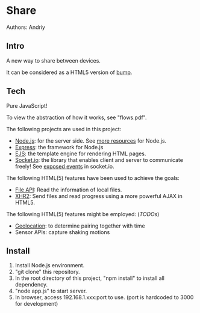 Share
======

Authors: Andriy


## Intro

A new way to share between devices.

It can be considered as a HTML5 version of [bump][bump].

[bump]: https://bu.mp/

## Tech

Pure JavaScript!

To view the abstraction of how it works, see "flows.pdf".

The following projects are used in this project:

* [Node.js][nodejs]: for the server side. See [more resources][nodejs resources] for Node.js.
* [Express][express]: the framework for Node.js
* [EJS][ejs]: the template engine for rendering HTML pages.
* [Socket.io][socket.io]: the library that enables client and server to communicate freely! See [exposed events][socket.io events] in socket.io.


The following HTML(5) features have been used to achieve the goals:

* [File API][file]: Read the information of local files.
* [XHR2][xhr2]: Send files and read progress using a more powerful AJAX in HTML5.


The following HTML(5) features might be employed: (*TODOs*)
* [Geolocation][geo]: to determine pairing together with time
* Sensor APIs: capture shaking motions


[nodejs]: http://nodejs.org
[nodejs resources]: http://www.nodecloud.org/ 
[express]: http://expressjs.com/
[ejs]: http://embeddedjs.com/
[socket.io]: http://socket.io/
[socket.io events]: https://github.com/LearnBoost/socket.io/wiki/Exposed-events

[file]: http://www.html5rocks.com/en/tutorials/file/dndfiles/
[xhr2]: http://www.html5rocks.com/en/tutorials/file/xhr2/

[geo]: http://www.w3.org/TR/2012/PR-geolocation-API-20120510/


## Install

1. Install Node.js environment.
2. "git clone" this repository.
3. In the root directory of this project, "npm install" to install all dependency.
4. "node app.js" to start server.
5. In browser, access 192.168.1.xxx:port to use. (port is hardcoded to 3000 for development)
